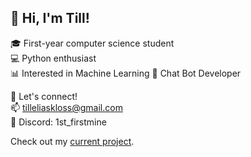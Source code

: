 ## 👋 Hi, I'm Till!

🎓 First-year computer science student  
💻 Python enthusiast  
📊 Interested in Machine Learning 
🤖 Chat Bot Developer

🌟 Let's connect!  
📫 [tilleliaskloss@gmail.com](mailto:youremail@example.com)  
💬 Discord: 1st_firstmine

 Check out my [current project](https://github.com/yourusername/yourproject).

